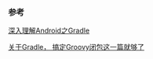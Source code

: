 ### 参考

[深入理解Android之Gradle](https://blog.csdn.net/Innost/article/details/48228651?ops_request_misc=%257B%2522request%255Fid%2522%253A%2522162700417816780255280262%2522%252C%2522scm%2522%253A%252220140713.130102334.pc%255Fblog.%2522%257D&amp;request_id=162700417816780255280262&amp;biz_id=0&amp;utm_medium=distribute.pc_search_result.none-task-blog-2~blog~first_rank_v2~rank_v29-1-48228651.pc_v2_rank_blog_default&amp;utm_term=gradle&amp;spm=1018.2226.3001.4450)

[关于Gradle， 搞定Groovy闭包这一篇就够了](https://mp.weixin.qq.com/s/MjrHHMzayEwEs6qX0sxb6g)

